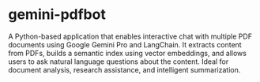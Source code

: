 # gemini-pdfbot
A Python-based application that enables interactive chat with multiple PDF documents using Google Gemini Pro and LangChain. It extracts content from PDFs, builds a semantic index using vector embeddings, and allows users to ask natural language questions about the content. Ideal for document analysis, research assistance, and intelligent summarization.
